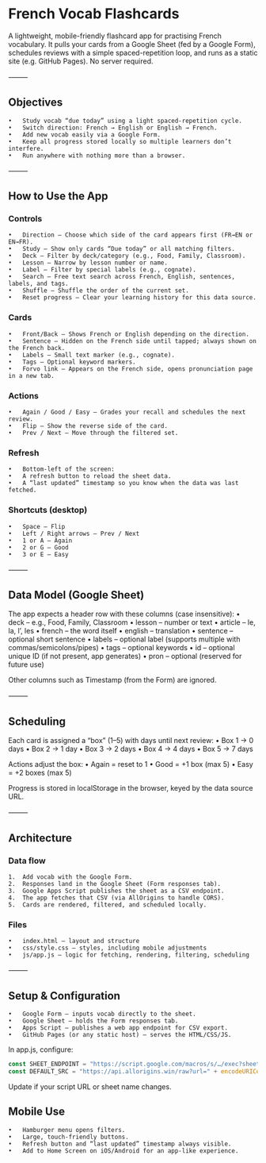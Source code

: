 # French Vocab Flashcards

A lightweight, mobile-friendly flashcard app for practising French vocabulary. It pulls your cards from a Google Sheet (fed by a Google Form), schedules reviews with a simple spaced-repetition loop, and runs as a static site (e.g. GitHub Pages). No server required.

⸻

## Objectives
	•	Study vocab “due today” using a light spaced-repetition cycle.
	•	Switch direction: French → English or English → French.
	•	Add new vocab easily via a Google Form.
	•	Keep all progress stored locally so multiple learners don’t interfere.
	•	Run anywhere with nothing more than a browser.

⸻

## How to Use the App

### Controls
	•	Direction – Choose which side of the card appears first (FR→EN or EN→FR).
	•	Study – Show only cards “Due today” or all matching filters.
	•	Deck – Filter by deck/category (e.g., Food, Family, Classroom).
	•	Lesson – Narrow by lesson number or name.
	•	Label – Filter by special labels (e.g., cognate).
	•	Search – Free text search across French, English, sentences, labels, and tags.
	•	Shuffle – Shuffle the order of the current set.
	•	Reset progress – Clear your learning history for this data source.

### Cards
	•	Front/Back – Shows French or English depending on the direction.
	•	Sentence – Hidden on the French side until tapped; always shown on the French back.
	•	Labels – Small text marker (e.g., cognate).
	•	Tags – Optional keyword markers.
	•	Forvo link – Appears on the French side, opens pronunciation page in a new tab.

### Actions
	•	Again / Good / Easy – Grades your recall and schedules the next review.
	•	Flip – Show the reverse side of the card.
	•	Prev / Next – Move through the filtered set.

### Refresh
	•	Bottom-left of the screen:
	•	A refresh button to reload the sheet data.
	•	A “last updated” timestamp so you know when the data was last fetched.

### Shortcuts (desktop)
	•	Space – Flip
	•	Left / Right arrows – Prev / Next
	•	1 or A – Again
	•	2 or G – Good
	•	3 or E – Easy

⸻

## Data Model (Google Sheet)

The app expects a header row with these columns (case insensitive):
	•	deck – e.g., Food, Family, Classroom
	•	lesson – number or text
	•	article – le, la, l’, les
	•	french – the word itself
	•	english – translation
	•	sentence – optional short sentence
	•	labels – optional label (supports multiple with commas/semicolons/pipes)
	•	tags – optional keywords
	•	id – optional unique ID (if not present, app generates)
	•	pron – optional (reserved for future use)

Other columns such as Timestamp (from the Form) are ignored.

⸻

## Scheduling

Each card is assigned a “box” (1–5) with days until next review:
	•	Box 1 → 0 days
	•	Box 2 → 1 day
	•	Box 3 → 2 days
	•	Box 4 → 4 days
	•	Box 5 → 7 days

Actions adjust the box:
	•	Again = reset to 1
	•	Good = +1 box (max 5)
	•	Easy = +2 boxes (max 5)

Progress is stored in localStorage in the browser, keyed by the data source URL.

⸻

## Architecture

### Data flow
	1.	Add vocab with the Google Form.
	2.	Responses land in the Google Sheet (Form responses tab).
	3.	Google Apps Script publishes the sheet as a CSV endpoint.
	4.	The app fetches that CSV (via AllOrigins to handle CORS).
	5.	Cards are rendered, filtered, and scheduled locally.

### Files
	•	index.html – layout and structure
	•	css/style.css – styles, including mobile adjustments
	•	js/app.js – logic for fetching, rendering, filtering, scheduling

⸻

## Setup & Configuration
	•	Google Form – inputs vocab directly to the sheet.
	•	Google Sheet – holds the Form responses tab.
	•	Apps Script – publishes a web app endpoint for CSV export.
	•	GitHub Pages (or any static host) – serves the HTML/CSS/JS.

In app.js, configure:
```javascript
const SHEET_ENDPOINT = "https://script.google.com/macros/s/…/exec?sheet=Form%20responses";
const DEFAULT_SRC = "https://api.allorigins.win/raw?url=" + encodeURIComponent(SHEET_ENDPOINT);
```
Update if your script URL or sheet name changes.

## Mobile Use
	•	Hamburger menu opens filters.
	•	Large, touch-friendly buttons.
	•	Refresh button and “last updated” timestamp always visible.
	•	Add to Home Screen on iOS/Android for an app-like experience.
